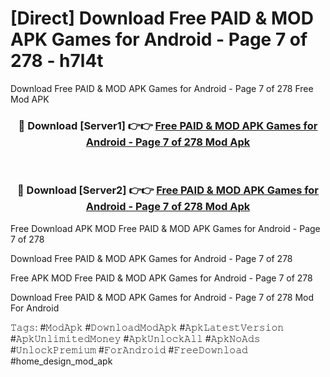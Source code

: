 # [Direct] Download Free PAID & MOD APK Games for Android - Page 7 of 278 - h7l4t
Download Free PAID & MOD APK Games for Android - Page 7 of 278 Free Mod APK

<div align="center">
<h3>🔴 Download [Server1] 👉👉 <a href="https://apk-comot.site?title=Free_PAID_&_MOD_APK_Games_for_Android_-_Page_7_of_278">Free PAID & MOD APK Games for Android - Page 7 of 278 Mod Apk</a></h3><br>

<h3>🔴 Download [Server2] 👉👉 <a href="https://apk-comot.site?title=Free_PAID_&_MOD_APK_Games_for_Android_-_Page_7_of_278">Free PAID & MOD APK Games for Android - Page 7 of 278 Mod Apk</a></h3>
</div>


Free Download APK MOD Free PAID & MOD APK Games for Android - Page 7 of 278

Download Free PAID & MOD APK Games for Android - Page 7 of 278 

Free APK MOD Free PAID & MOD APK Games for Android - Page 7 of 278 

Download Free PAID & MOD APK Games for Android - Page 7 of 278 Mod For Android

𝚃𝚊𝚐𝚜: #𝙼𝚘𝚍𝙰𝚙𝚔 #𝙳𝚘𝚠𝚗𝚕𝚘𝚊𝚍𝙼𝚘𝚍𝙰𝚙𝚔 #𝙰𝚙𝚔𝙻𝚊𝚝𝚎𝚜𝚝𝚅𝚎𝚛𝚜𝚒𝚘𝚗 #𝙰𝚙𝚔𝚄𝚗𝚕𝚒𝚖𝚒𝚝𝚎𝚍𝙼𝚘𝚗𝚎𝚢 #𝙰𝚙𝚔𝚄𝚗𝚕𝚘𝚌𝚔𝙰𝚕𝚕 #𝙰𝚙𝚔𝙽𝚘𝙰𝚍𝚜 #𝚄𝚗𝚕𝚘𝚌𝚔𝙿𝚛𝚎𝚖𝚒𝚞𝚖 #𝙵𝚘𝚛𝙰𝚗𝚍𝚛𝚘𝚒𝚍 #𝙵𝚛𝚎𝚎𝙳𝚘𝚠𝚗𝚕𝚘𝚊𝚍 #home_design_mod_apk